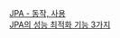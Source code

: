 [JPA - 동작, 사용](https://kihyunhong.tistory.com/192)  
[JPA의 성능 최적화 기능 3가지](https://kihyunhong.tistory.com/193)

